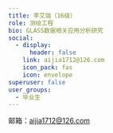 ```yaml
---
title: 李艾珈（16级）
role: 测绘工程
bio: GLASS数据相关应用分析研究
social:
  - display:
      header: false
    link: aijia1712@126.com
    icon_pack: fas
    icon: envelope
superuser: false
user_groups:
  - 毕业生
---
```

邮箱：aijia1712@126.com